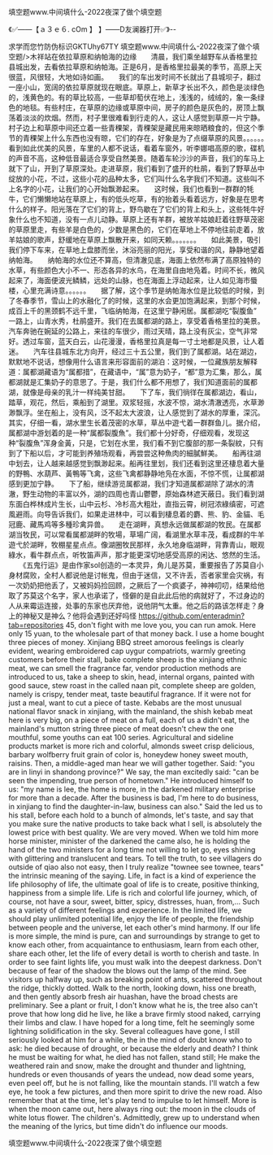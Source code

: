 填空题www.中间填什么-2022夜深了做个填空题

《✅——【ａ３ｅ６. cOm 】 】——D友澜器打开✅》--

求学而您竹防伪标识GKTUhy67TY
填空题www.中间填什么-2022夜深了做个填空题/>木祥站在依拉草原和纳帕海的边缘　　清晨，我们乘坐越野车从香格里拉县城出发，去看依拉草原和纳帕海。正是6月，是香格里拉最美的季节，高原上天很蓝，风很轻，大地如诗如画。　　我们的车出发时间不长就出了县城坝子，翻过一座小山，宽阔的依拉草原就现在眼底。草原上，新草才长出不久，颜色是淡绿色的，浅黄色的。有的草比较高，一些草却萄伏在地上，浅浅的，绒绒的，象一条绿色的地毯。有些村庄，在草原的边缘或草原中间，房子的颜色是灰色的，房顶上飘荡着淡淡的炊烟。然而，村子里很难看到行走的人，这让人感觉到草原一片宁静。　　村子边上和草原中间还立着一些青稞架，青稞架是藏民用来晾晒粮食的，但这个季节的青稞架上什么东西也没有晾，它们的存在，好象是为了点缀草原的风景。。。。。。　　看到如此优美的风景，车里的人都不说话，看着车窗外，听李娜唱高原的歌，碟机的声音不高，这种低音最适合享受自然美景。随着车轮沙沙的声音，我们的车马上就下了山，开到了草原深处。走进草原，我们看到了盛开的杜鹃，看到了野草丛中绽放的小花，不过，这些小花的品种太多，它们叫什么名字我们不知道。这些叫不上名字的小花，让我们的心开始飘渺起来。　　这时候，我们也看到一群群的牦牛，它们懒懒地站在草原上，有的低头吃草，有的抬着头看着远方，好象是在思考什么的样子。阳光落在了它们的背上，野鸟歇在了它们的背上和头上，这些牦牛好象什么也不知道，没有一点儿动静。草原上还有羊群，被放羊姑娘赶着往野草茂密的草原里走，有些羊是白色的，少数是黑色的，它们在草地上不停地往前走着，放羊姑娘的歌声，舒缓地在草原上飘散开来，如同天赖。。。。。。。　　如此美景，吸引我们停下车来，在草地上盘膝而坐，沐浴亮丽的阳光，享受和谐的风，静静地望着纳帕海。　　纳帕海的水位还不算高，但清澈见底，海面上依然布满了高原独特的水草，有些颜色大小不一、形态各异的水鸟，在海里自由地凫着。时间不长，微风起来了，海面便波光鳞鳞，远处的山脉，也在海面上浮动起来，让人如见海市蜃楼，心里充满诗意。。。。。。　　据了解，这个季节是纳帕海水位是比较低的时候，到了冬春季节，雪山上的水融化了的时候，这里的水会更加饱满起来，到那个时候，成百上千的黑颈鹤不远千里，飞临纳帕海，在这里宁静闲居。属都湖吃“裂腹鱼”　　一路上，山青水秀，杜鹃盛开。我们在去属都湖的路上，享受着香格里拉的美景。汽车奔驰在婉延的公路上，来往的车很少，雨过天晴，路上没有灰尘，空气非常好。透过车窗，蓝天白云，山花漫漫，香格里拉真是每一寸土地都是风景，让人着迷。　　汽车往县城东北方向开，经过三十五公里，我们到了属都湖。站在湖边，默默地不说话，想像用什么语言来形容面前的湖泊：这时候，一位藏族朋友解释道：属都湖藏语为“属都措”，在藏语中，“属”意为奶子，“都”意为汇集，那么，属都湖就是汇集奶子的意思了。于是，我们什么都不用想了，我们知道面前的属都湖，就像是母亲的乳汁一样纯美甘甜。　　下了车，我们徜徉在属都湖边，看山，踏草，观花，然后，乘船到了湖里。双浆轻摇，水波不惊，湖水清澈透亮，水草渺渺飘浮。坐在船上，没有风，泛不起太大波浪，让人感觉到了湖水的厚重，深沉。其实，仔细一看，湖水里生长着茂密的水草，草丛中遊弋着一群群鱼儿。据介绍，属都湖中游划着的是一种“属都裂腹魚”。我们都十分好奇，仔细观看，发现这种“裂腹魚”浑身金黃，只是，它划在水里，我们看不到它腹部的那一条裂紋，只有到了下船以后，才可能到养殖场观看，再尝尝这种魚肉的細膩鮮美。　　船再往湖中划去，让人越来越感觉到飘渺起来。船再往里划，我们还看到这里还棲息着大量的野鴨、水葫芦、黃鴨等飞禽，这些飞禽都静静地凫在水面，不惊不慌，让属都湖感到更加宁静。　　下了船，继续游览属都湖，我们才知道属都湖除了湖水的清澈，野生动物的丰富以外，湖的四周也青山鬱鬱，原始森林遮天蔽日。我们看到湖东面白桦林成片生长，山中云杉、冷杉高大粗壯，直指云霄，树冠浓綠缜密，可遮風避雨。向导告诉我们，如果走进林中，可以看到棲息着的麝、熊、豹、金貓、毛冠鹿、藏馬鸡等多種珍禽异兽。　　走在湖畔，真想永远做属都湖的牧民。在属都湖当牧民，可以常看属都湖畔的牧場，草場广阔，看湖里水草丰茂，看成群的牛羊遊弋於湖畔，牧棚星星点点。像湖圈牧民那样，永久地身临湖畔，背靠青山，眼观綠水，看牛群点点，听牧笛声声，那才能更深切地感受高原的闲达、悠然的生活。
　　《五鬼行运》是由作家sol创造的一本灵异，角儿是苏莫，重要报告了苏莫自小身材腐败，全村人都说他是讨帐鬼，但由于迷信，又不许丢，否者家里会灾祸，有一次奶奶把他丢了，又被妈妈捡回顾，之厥后了一个疯婆子，神神叨叨，结果给他取了苏莫这个名字，家人也承诺了，怪僻的是自此此后他的病就好了，不过身边的人从来霉运连接，处事的东家也厌弃他，说他阴气太重。他之后的路该怎样走？身上的神秘又是神么？他将会遇到还好吗怪
https://github.com/enteradmin?tab=repositories
45, don't fight with me love you, you can run amok.
Here only 15 yuan, to the wholesale part of that money back.
I use a home bought three pieces of money.
Xinjiang BBQ street amorous feelings is clearly evident, wearing embroidered cap uygur compatriots, warmly greeting customers before their stall, bake complete sheep is the xinjiang ethnic meat, we can smell the fragrance far, vendor production methods are introduced to us, take a sheep to skin, head, internal organs, painted with good sauce, stew roast in the called naan pit, complete sheep are golden, namely is crispy, tender meat, taste beautiful fragrance.
If it were not for just a meal, want to cut a piece of taste.
Kebabs are the most unusual national flavor snack in xinjiang, with the mainland, the shish kebab meat here is very big, on a piece of meat on a full, each of us a didn't eat, the mainland's mutton string three piece of meat doesn't chew the one mouthful, some youths can eat 100 series.
Agricultural and sideline products market is more rich and colorful, almonds sweet crisp delicious, barbary wolfberry fruit grain of color is, honeydew honey sweet mouth, raisins.
Then, a middle-aged man hear we will gather together. Said: "you are in linyi in shandong province?"
We say, the man excitedly said: "can be seen the impending, true person of hometown."
He introduced himself to us: "my name is lee, the home is more, in the darkened military enterprise for more than a decade.
After the business is bad, I'm here to do business, in xinjiang to find the daughter-in-law, business can also."
Said the led us to his stall, before each hold to a bunch of almonds, let's taste, and say that you make sure the native products to take back what I sell, is absolutely the lowest price with best quality.
We are very moved.
When we told him more horse minister, minister of the darkened the came also, he is holding the hand of the two ministers for a long time not willing to let go, eyes shining with glittering and translucent and tears.
To tell the truth, to see villagers do outside of qiao also not easy, then I truly realize "townee see townee, tears" the intrinsic meaning of the saying.
Life, in fact is a kind of experience the life philosophy of life, the ultimate goal of life is to create, positive thinking, happiness from a simple life.
Life is rich and colorful life journey, which, of course, not have a sour, sweet, bitter, spicy, distresses, huan, from,...
Such as a variety of different feelings and experience.
In the limited life, we should play unlimited potential life, enjoy the life of people, the friendship between people and the universe, let each other's mind harmony.
If our life is more simple, the mind is pure, can and surroundings by strange to get to know each other, from acquaintance to enthusiasm, learn from each other, share each other, let the life of every detail is worth to cherish and taste.
In order to see faint lights life, you must walk into the deepest darkness.
Don't because of fear of the shadow the blows out the lamp of the mind.
See visitors up halfway up, such as breaking point of ants, scattered throughout the ridge, thickly dotted.
Walk to the north, looking down, hiss one breath, and then gently absorb fresh air huashan, have the broad chests are preliminary.
See a plant or fruit, I don't know what he is, the tree also can't prove that how long did he live, he like a brave firmly stood naked, carrying their limbs and claw.
I have hoped for a long time, felt he seemingly some lightning solidification in the sky.
Several colleagues have gone, I still seriously looked at him for a while, the in the mind of doubt know who to ask: he died because of drought, or because the elderly and death?
I think he must be waiting for what, he died has not fallen, stand still;
He make the weathered rain and snow, make the drought and thunder and lightning, hundreds or even thousands of years the undead, now dead some years, even peel off, but he is not falling, like the mountain stands.
I'll watch a few eye, he took a few pictures, and then more spirit to drive the new road.
Also remember that at the time, let's play tend to impulse to let himself.
More is when the moon came out, here always ring out: the moon in the clouds of white lotus flower.
The children's.
Admittedly, grew up to understand when the meaning of the lyrics, but time didn't do influence our moods.




填空题www.中间填什么-2022夜深了做个填空题
